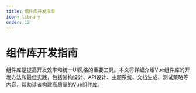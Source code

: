 ```yaml
---
title: 组件库开发指南
icon: library
order: 12
---
```


# 组件库开发指南

组件库是提高开发效率和统一UI风格的重要工具。本文将详细介绍Vue组件库的开发方法和最佳实践，包括架构设计、API设计、主题系统、文档生成、测试策略等内容，帮助读者构建高质量的Vue组件库。

